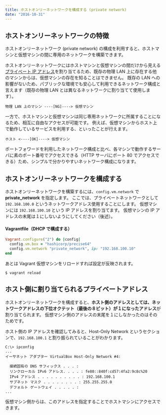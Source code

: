 ```yaml
---
title: ホストオンリーネットワークを構成する (private network)
date: "2016-10-31"
---
```


ホストオンリーネットワークの特徴
----

ホストオンリーネットワーク (private network) の構成を利用すると、ホストマシンと仮想マシンの間に専用のネットワークを構築できます。

ホストオンリーネットワークにはホストマシンと仮想マシンの間だけから見える[プライベート IP アドレス](https://en.wikipedia.org/wiki/Private_network#Private_IPv4_address_spaces)を割り当てるため、既存の物理 LAN 上に存在する他のマシンからは、仮想マシンの存在を知ることはできません。
既存の LAN への影響がないため、パブリックな環境でも安心して利用できるネットワーク構成と言えます（既存の物理 LAN とは異なるネットワークに割り当てて使用します）。

```
物理 LAN 上のマシン ----[NG]----> 仮想マシン
```

一方で、ホストマシンと仮想マシンは同じ専用ネットワークに所属することになるため、相互に自由なアクセスが可能です。
例えば、仮想マシンからホスト上で動作しているサービスを利用する、といったことが行えます。

```
ホスト <----[OK]----> 仮想マシン
```

ポートフォワードを利用したネットワーク構成と比べ、各マシンで動作するサーバに素のポート番号でアクセスできる（HTTP サーバにポート 80 でアクセスできる）ため、シンプルで分かりやすいネットワーク構成になります。


ホストオンリーネットワークを構成する
----

ホストオンリーネットワークを構築するには、`config.vm.network` で **private_network** を指定します。
ここでは、プライベートネットワークとして `192.168.100.0` というネットワークアドレス使用することにします。
仮想マシンには `192.168.100.10` という IP アドレスを割り当てます。
仮想マシンの IP アドレスの末尾は１にしないようにしてください（後述）。

#### Vagrantfile（DHCP で構成する）

```ruby
Vagrant.configure("2") do |config|
  config.vm.box = "hashicorp/precise64"
  config.vm.network "private_network", ip: "192.168.100.10"
end
```

あとは Vagrant 仮想マシンをリロードすれば設定が反映されます。

```
$ vagrant reload
```

ホスト側に割り当てられるプライベートアドレス
----

ホストオンリーネットワークを構成すると、**ホスト側のアドレスとしては、ネットワークアドレスの下位オクテット（最後の８ビット）が１になったアドレス**が割り当てられます。
仮想マシン側のアドレスの末尾を１にしなかったのはそのためです。

ホスト側の IP アドレスを確認してみると、Host-Only Network というセクションで、`192.168.100.1` と割り振られていることがわかります。

```
C:\> ipconfig
...
イーサネット アダプター VirtualBox Host-Only Network #4:

  接続固有の DNS サフィックス . . . :
  リンクローカル IPv6 アドレス. . . . : fe80::840f:cd57:4fa2:9c8c%20
  IPv4 アドレス . . . . . . . . . . : 192.168.100.1
  サブネット マスク . . . . . . . . : 255.255.255.0
  デフォルト ゲートウェイ . . . . . :
...
```

仮想マシン側からは、このアドレスを指定することでホストマシンにアクセスできます。

